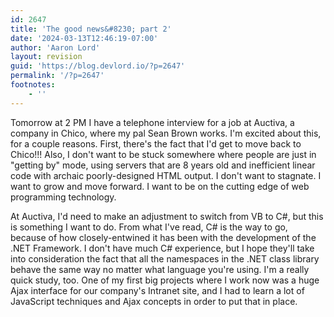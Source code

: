 ```yaml
---
id: 2647
title: 'The good news&#8230; part 2'
date: '2024-03-13T12:46:19-07:00'
author: 'Aaron Lord'
layout: revision
guid: 'https://blog.devlord.io/?p=2647'
permalink: '/?p=2647'
footnotes:
    - ''
---
```


Tomorrow at 2 PM I have a telephone interview for a job at Auctiva, a company in Chico, where my pal Sean Brown works. I'm excited about this, for a couple reasons. First, there's the fact that I'd get to move back to Chico!!! Also, I don't want to be stuck somewhere where people are just in "getting by" mode, using servers that are 8 years old and inefficient linear code with archaic poorly-designed HTML output. I don't want to stagnate. I want to grow and move forward. I want to be on the cutting edge of web programming technology.

At Auctiva, I'd need to make an adjustment to switch from VB to C#, but this is something I want to do. From what I've read, C# is the way to go, because of how closely-entwined it has been with the development of the .NET Framework. I don't have much C# experience, but I hope they'll take into consideration the fact that all the namespaces in the .NET class library behave the same way no matter what language you're using. I'm a really quick study, too. One of my first big projects where I work now was a huge Ajax interface for our company's Intranet site, and I had to learn a lot of JavaScript techniques and Ajax concepts in order to put that in place.
